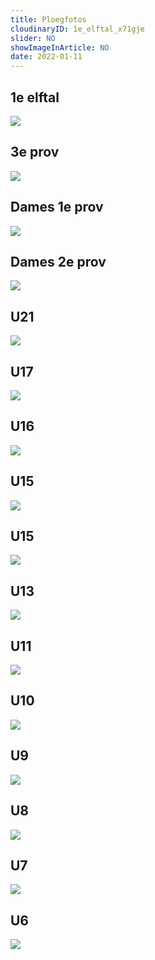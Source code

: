 ```yaml
---
title: Ploegfotos
cloudinaryID: 1e_elftal_x71gje
slider: NO
showImageInArticle: NO
date: 2022-01-11
---
```


<div class="mb-6">
<h2>1e elftal</h2>
<img style="max-width: 100%; height: auto;" src="https://res.cloudinary.com/kkontichfc/image/upload/v1/teams/2021-2022/1e_elftal_ibvody" /></div>
<div class="mb-6">
<h2>3e prov</h2>
<img style="max-width: 100%; height: auto;" src="https://res.cloudinary.com/kkontichfc/image/upload/v1/teams/2021-2022/3e_prov_lxkpg8" /></div>
<div class="mb-6">
<h2>Dames 1e prov</h2>
<img style="max-width: 100%; height: auto;" src="https://res.cloudinary.com/kkontichfc/image/upload/v1/teams/2021-2022/dames_1e_prov_fxxvxx" /></div>
<div class="mb-6">
<h2>Dames 2e prov</h2>
<img style="max-width: 100%; height: auto;" src="https://res.cloudinary.com/kkontichfc/image/upload/v1/teams/2021-2022/dames_2e_prov_h57qwg" /></div>
<div class="mb-6">
<h2>U21</h2>
<img style="max-width: 100%; height: auto;" src="https://res.cloudinary.com/kkontichfc/image/upload/v1/teams/2021-2022/U21_jqfwvu" /></div>
<div class="mb-6">
<h2>U17</h2>
<img style="max-width: 100%; height: auto;" src="https://res.cloudinary.com/kkontichfc/image/upload/v1/teams/2021-2022/U17_zxyyzj" /></div>
<div class="mb-6">
<h2>U16</h2>
<img style="max-width: 100%; height: auto;" src="https://res.cloudinary.com/kkontichfc/image/upload/v1/teams/2021-2022/dames_u16_utexxv" /></div>
<div class="mb-6">
<h2>U15</h2>
<img style="max-width: 100%; height: auto;" src="https://res.cloudinary.com/kkontichfc/image/upload/v1/teams/2021-2022/U15_rsqeud" /></div>
<div class="mb-6">
<h2>U15</h2>
<img style="max-width: 100%; height: auto;" src="https://res.cloudinary.com/kkontichfc/image/upload/v1/teams/2021-2022/dames_u15_wis9py" /></div>
<div class="mb-6">
<h2>U13</h2>
<img style="max-width: 100%; height: auto;" src="https://res.cloudinary.com/kkontichfc/image/upload/v1/teams/2021-2022/U13_nnxzdy" /></div>
<div class="mb-6">
<h2>U11</h2>
<img style="max-width: 100%; height: auto;" src="https://res.cloudinary.com/kkontichfc/image/upload/v1/teams/2021-2022/U11_lki6yx" /></div>
<div class="mb-6">
<h2>U10</h2>
<img style="max-width: 100%; height: auto;" src="https://res.cloudinary.com/kkontichfc/image/upload/v1/teams/2021-2022/U10_zrenol" /></div>
<div class="mb-6">
<h2>U9</h2>
<img style="max-width: 100%; height: auto;" src="https://res.cloudinary.com/kkontichfc/image/upload/v1/teams/2021-2022/U9_zslijv" /></div>
<div class="mb-6">
<h2>U8</h2>
<img style="max-width: 100%; height: auto;" src="https://res.cloudinary.com/kkontichfc/image/upload/v1/teams/2021-2022/U8_iyyijt" /></div>
<div class="mb-6">
<h2>U7</h2>
<img style="max-width: 100%; height: auto;" src="https://res.cloudinary.com/kkontichfc/image/upload/v1/teams/2021-2022/U7_xfkirl" /></div>
<div class="mb-6">
<h2>U6</h2>
<img style="max-width: 100%; height: auto;" src="https://res.cloudinary.com/kkontichfc/image/upload/v1/teams/2021-2022/U6_niqjmv" /></div>
